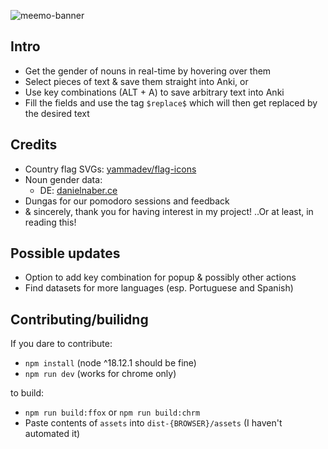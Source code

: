 ![meemo-banner](https://user-images.githubusercontent.com/60078934/232831226-c4243a87-617e-4e04-93a6-c2101989473d.png)
## Intro
- Get the gender of nouns in real-time by hovering over them
- Select pieces of text & save them straight into Anki, or
- Use key combinations (ALT + A) to save arbitrary text into Anki
- Fill the fields and use the tag `$replace$` which will then get replaced by the desired text

## Credits
- Country flag SVGs: [yammadev/flag-icons](https://github.com/yammadev/flag-icons)
- Noun gender data:
    - DE: [danielnaber.ce](http://www.danielnaber.de/morphologie/)
- Dungas for our pomodoro sessions and feedback
- & sincerely, thank you for having interest in my project! ..Or at least, in reading this!

## Possible updates
- Option to add key combination for popup & possibly other actions
- Find datasets for more languages (esp. Portuguese and Spanish)


## Contributing/builidng
If you dare to contribute:
- `npm install` (node ^18.12.1 should be fine)
- `npm run dev` (works for chrome only)

to build:
- `npm run build:ffox` or `npm run build:chrm`
- Paste contents of `assets` into `dist-{BROWSER}/assets` (I haven't automated it)
